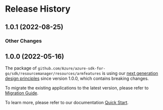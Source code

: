# Release History

## 1.0.1 (2022-08-25)
### Other Changes


## 1.0.0 (2022-05-16)

The package of `github.com/Azure/azure-sdk-for-go/sdk/resourcemanager/resources/armfeatures` is using our [next generation design principles](https://azure.github.io/azure-sdk/general_introduction.html) since version 1.0.0, which contains breaking changes.

To migrate the existing applications to the latest version, please refer to [Migration Guide](https://aka.ms/azsdk/go/mgmt/migration).

To learn more, please refer to our documentation [Quick Start](https://aka.ms/azsdk/go/mgmt).